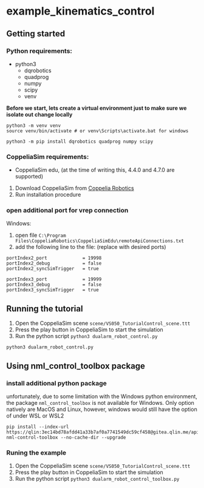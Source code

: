 # example_kinematics_control



## Getting started

### Python requirements:
- python3
  - dqrobotics
  - quadprog
  - numpy
  - scipy
  - venv

**Before we start, lets create a virtual environment just to make sure we isolate out change locally**
```shell
python3 -m venv venv
source venv/bin/activate # or venv\Scripts\activate.bat for windows
````
```shell
python3 -m pip install dqrobotics quadprog numpy scipy
```
### CoppeliaSim requirements:
- CoppeliaSim edu, (at the time of writing this, 4.4.0 and 4.7.0 are supported)

1. Download CoppeliaSim from [Coppelia Robotics](https://www.coppeliarobotics.com/previousVersions)
2. Run installation procedure

### open additional port for vrep connection
Windows: 
1. open file `C:\Program Files\CoppeliaRobotics\CoppeliaSimEdu\remoteApiConnections.txt`
2. add the following line to the file: (replace with desired ports)
```
portIndex2_port             = 19998
portIndex2_debug            = false
portIndex2_syncSimTrigger   = true

portIndex3_port             = 19999
portIndex3_debug            = false
portIndex3_syncSimTrigger   = true
```

## Running the tutorial
1. Open the CoppeliaSim scene `scene/VS050_TutorialControl_scene.ttt`
2. Press the play button in CoppeliaSim to start the simulation
2. Run the python script `python3 dualarm_robot_control.py`
```shell
python3 dualarm_robot_control.py
```

## Using nml_control_toolbox package

### install additional python package
unfortunately, due to some limitation with the Windows python environment, the package `nml_control_toolbox` is not 
available for Windows. Only option natively are MacOS and Linux, however, windows would still have the option of 
under WSL or WSL2
```shell
pip install --index-url https://qlin:3ec14bd78afdd41a33b7af0a7741549dc59cf458@gitea.qlin.me/api/packages/qlin/pypi/simple/ nml-control-toolbox --no-cache-dir --upgrade
```
### Runing the example
1. Open the CoppeliaSim scene `scene/VS050_TutorialControl_scene.ttt`
2. Press the play button in CoppeliaSim to start the simulation
3. Run the python script `python3 dualarm_robot_control_toolbox.py`



